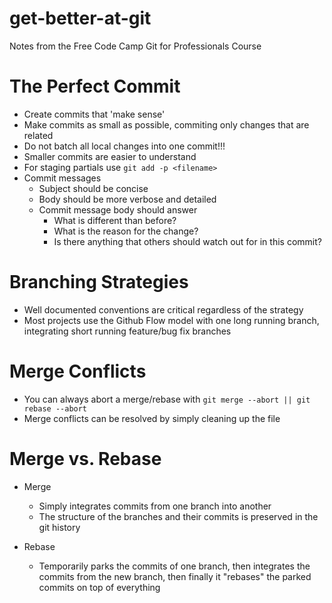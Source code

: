 # get-better-at-git
Notes from the Free Code Camp Git for Professionals Course

# The Perfect Commit

- Create commits that 'make sense'
- Make commits as small as possible, commiting only changes that are related
- Do not batch all local changes into one commit!!!
- Smaller commits are easier to understand
- For staging partials use `git add -p <filename>`
- Commit messages
  - Subject should be concise
  - Body should be more verbose and detailed
  - Commit message body should answer
    - What is different than before?
    - What is the reason for the change?
    - Is there anything that others should watch out for in this commit?

# Branching Strategies

- Well documented conventions are critical regardless of the strategy
- Most projects use the Github Flow model with one long running branch, integrating short running feature/bug fix branches

# Merge Conflicts

- You can always abort a merge/rebase with `git merge --abort || git rebase --abort`
- Merge conflicts can be resolved by simply cleaning up the file

# Merge vs. Rebase

- Merge
  - Simply integrates commits from one branch into another
  - The structure of the branches and their commits is preserved in the git history

- Rebase
  - Temporarily parks the commits of one branch, then integrates the commits from the new branch, then finally it "rebases" the parked commits on top of everything 
